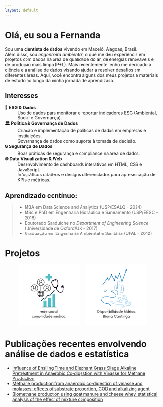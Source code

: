 ```yaml
---
layout: default
---
```


# Olá, eu sou a Fernanda
Sou uma **cientista de dados** vivendo em Maceió, Alagoas, Brasil.  
Além disso, sou _engenheira ambiental_, o que me deu experiência em projetos com dados na área de qualidade do ar, de energias renováveis e de produção mais limpa (P+L).
Mais recentemente tenho me dedicado à ciência e a análise de dados visando ajudar a resolver desafios em diferentes áreas.
Aqui, você encontra alguns dos meus projetos e materiais de estudo ao longo da minha jornada de aprendizado.


## Interesses
<dl>
<dt><b>🌱 ESG & Dados</b></dt>
<dd>Uso de dados para monitorar e reportar indicadores ESG (Ambiental, Social e Governança).</dd>
<dt><b>🏛️ Política & Governança de Dados</b></dt>
<dd>Criação e implementação de políticas de dados em empresas e instituições.</dd> 
<dd> Governança de dados como suporte à tomada de decisão.</dd>
<dt><b>🔒 Segurança de Dados</b></dt>
<dd>Boas práticas de segurança e compliance na área de dados.</dd>
<dt><b>🌐 Data Visualization & Web</b></dt>
<dd>Desenvolvimento de dashboards interativos em HTML, CSS e JavaScript.</dd>
<dd>Infográficos criativos e designs diferenciados para apresentação de KPIs e métricas.</dd>
</dl>


## Aprendizado contínuo: 
> * MBA em Data Science and Analytics (USP/ESALQ - 2024)  
> * MSc e PhD em Engenharia Hidráulica e Saneamento (USP/EESC - 2018)  
> * Doutorado Sanduíche no _Department of Engineering Science_ (Universidade de Oxford/UK - 2017)  
> * Graduação em Engenharia Ambiental e Sanitária (UFAL - 2012)


  
# Projetos

<div style="display: flex; justify-content: center; gap: 20px;">
  <a href="https://fernandaspeiter.github.io/comunidade_medica/">
    <img src="assets/images/logo_comunidade_medica.png" alt="Comunidade Médica" width="200">
  </a>
  <a href="https://fernandaspeiter.github.io/q95_caatinga_saofrancisco/">
    <img src="assets/images/logo_caatinga_proj.png" alt="Caatinga" width="200">
  </a>
</div>

  
# Publicações recentes envolvendo análise de dados e estatística

- [Influence of Ensiling Time and Elephant Grass Silage Alkaline Pretreatment in Anaerobic Co‑digestion with Vinasse for Methane Production](https://link.springer.com/article/10.1007/s12155-024-10746-3)
- [Methane production from anaerobic co‑digestion of vinasse and molasses: effects of substrate proportion, COD and alkalizing agent](https://link.springer.com/article/10.1007/s13762-024-05676-8)
- [Biomethane production using goat manure and cheese whey: statistical analysis of the effect of mixture composition](https://link.springer.com/article/10.1007/s43153-024-00442-2)
  

